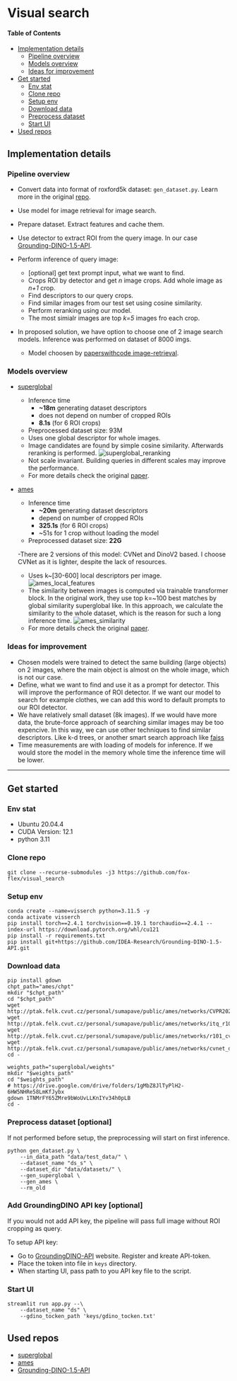 # Visual search

#### Table of Contents

- [Implementation details](#Implementation-details) 
    - [Pipeline overview](#Pipeline-overview)
    - [Models overview](#Models-overview)
    - [Ideas for improvement](#Ideas-for-improvement)
- [Get started](#Get-started)
    - [Env stat](#Env-stat)
    - [Clone repo](#Clone-repo)
    - [Setup env](#Setup-env)
    - [Download data](#Download-data)
    - [Preprocess dataset](#Preprocess-dataset)
    - [Start UI](#Start-UI)
- [Used repos](#Used-repos)


<a name="Implementation-details"/>

## Implementation details

<a name="Pipeline-overview"/>

### Pipeline overview

- Convert data into format of roxford5k dataset: `gen_dataset.py`. Learn more in the original [repo](https://github.com/filipradenovic/revisitop).
- Use model for image retrieval for image search.
- Prepare dataset. Extract features and cache them.
- Use detector to extract ROI from the query image. In our case [Grounding-DINO-1.5-API](https://github.com/IDEA-Research/Grounding-DINO-1.5-API).
- Perform inference of query image:
    - [optional] get text prompt input, what we want to find.
    - Crops ROI by detector and get *n* image crops. Add whole image as *n+1* crop.
    - Find descriptors to our query crops.
    - Find similar images from our test set using cosine similarity.
    - Perform reranking using our model.
    - The most simialr images are top *k=5* images fro each crop.


- In proposed solution, we have option to choose one of 2 image search models. Inference was performed on dataset of 8000 imgs.
    - Model choosen by [paperswithcode image-retrieval](https://paperswithcode.com/task/image-retrieval).

<a name="Models-overview"/>

### Models overview

- [superglobal](https://github.com/shihaoshao-gh/superglobal)
    - Inference time
        - **~18m** generating dataset descriptors
        - does not depend on number of cropped ROIs
        - **8.1s** (for 6 ROI crops)
    - Preprocessed dataset size: 93M
    - Uses one global descriptor for whole images.
    - Image candidates are found by simple cosine similarity. Afterwards reranking is performed.
    ![superglobal_reranking](./imgs/superglobal_reranking.png)
    - Not scale invariant. Building queries in different scales may improve the performance.
    - For more details check the original [paper](https://arxiv.org/pdf/2308.06954).
    

- [ames](https://github.com/pavelsuma/ames)
    - Inference time
        - **~20m** generating dataset descriptors
        - depend on number of cropped ROIs
        - **325.1s** (for 6 ROI crops)
        - ~51s for 1 crop without loading the model
    - Preprocessed dataset size: **22G**

    -There are 2 versions of this model: CVNet and DinoV2 based. I choose CVNet as it is lighter, despite the lack of resources.
    - Uses k~[30-600] local descriptors per image. ![ames_local_features](./imgs/ames_local_features.png)
    - The similarity between images is computed via trainable transformer block. In the original work, they use top k=~100 best matches by global similarity superglobal like. In this approach, we calculate the similarity to the whole dataset, which is the reason for such a long inference time.
    ![ames_similarity](./imgs/ames_similarity.png)
    - For more details check the original [paper](https://arxiv.org/pdf/2408.03282v1).


<a name="Ideas-for-improvement"/>

### Ideas for improvement

- Chosen models were trained to detect the same building (large objects) on 2 images, where the main object is almost on the whole image, which is not our case.
- Define, what we want to find and use it as a prompt for detector. This will improve the performance of ROI detector. If we want our model to search for example clothes, we can add this word to default prompts to our ROI detector.
- We have relatively small dataset (8k images). If we would have more data, the brute-force approach of searching similar images may be too expencive. In this way, we can use other techniques to find similar descriptors. Like k-d trees, or another smart search approach like [faiss](https://github.com/facebookresearch/faiss)
- Time measurements are with loading of models for inference. If we would store the model in the memory whole time the inference time will be lower.

---

<a name="Get-started"/>

## Get started

<a name="Env-stat"/>

### Env stat
- Ubuntu 20.04.4
- CUDA Version: 12.1
- python 3.11

<a name="Clone-repo"/>

### Clone repo

```{bash}
git clone --recurse-submodules -j3 https://github.com/fox-flex/visual_search
```

<a name="Setup-env"/>

### Setup env
```{bash}
conda create --name=visserch python=3.11.5 -y
conda activate visserch
pip install torch==2.4.1 torchvision==0.19.1 torchaudio==2.4.1 --index-url https://download.pytorch.org/whl/cu121
pip install -r requirements.txt
pip install git+https://github.com/IDEA-Research/Grounding-DINO-1.5-API.git
```

<a name="Download-data"/>

### Download data

```{bash}
pip install gdown
chpt_path="ames/chpt"
mkdir "$chpt_path"
cd "$chpt_path"
wget http://ptak.felk.cvut.cz/personal/sumapave/public/ames/networks/CVPR2022_CVNet_R50.pyth
wget http://ptak.felk.cvut.cz/personal/sumapave/public/ames/networks/itq_r101_cvnet_D128.npz
wget http://ptak.felk.cvut.cz/personal/sumapave/public/ames/networks/r101_cvnet_ames.pt
wget http://ptak.felk.cvut.cz/personal/sumapave/public/ames/networks/cvnet_detector.pt
cd -

weights_path="superglobal/weights"
mkdir "$weights_path"
cd "$weights_path"
# https://drive.google.com/drive/folders/1gMbZ8JlTyPlH2-6HW5NHRe58LmKfJybx
gdown 1TNMrFY65ZMre9bWoUvLLKnIYv34h0pLB
cd -
```


<a name="Preprocess-dataset"/>

### Preprocess dataset [optional]

If not performed before setup, the preprocessing will start on first inference.

```{bash}
python gen_dataset.py \
    --in_data_path "data/test_data/" \
    --dataset_name "ds_s" \
    --dataset_dir "data/datasets/" \
    --gen_superglobal \
    --gen_ames \
    --rm_old
```

<a name="Add-GroundingDINO-API-key"/>

### Add GroundingDINO API key [optional]

If you would not add API key, the pipeline will pass full image without ROI cropping as query.

To setup API key:
- Go to [GroundingDINO-API](https://cloud.deepdataspace.com/) website. Register and kreate API-token.
- Place the token into file in `keys` directory.
- When starting UI, pass path to you API key file to the script.


<a name="Start-UI"/>

### Start UI
```{bash}
streamlit run app.py --\
    --dataset_name "ds" \
    --gdino_tocken_path 'keys/gdino_tocken.txt'
```


<a name="Used-repos"/>

## Used repos

- [superglobal](https://github.com/shihaoshao-gh/superglobal)
- [ames](https://github.com/pavelsuma/ames)
- [Grounding-DINO-1.5-API](https://github.com/IDEA-Research/Grounding-DINO-1.5-API)
